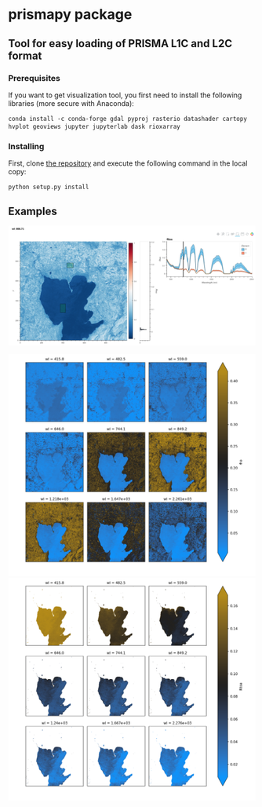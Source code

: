 # prismapy package
## Tool for easy loading of PRISMA L1C and L2C format

### Prerequisites

If you want to get visualization tool, you first need to install the following libraries (more secure with Anaconda):

```
conda install -c conda-forge gdal pyproj rasterio datashader cartopy hvplot geoviews jupyter jupyterlab dask rioxarray
```

### Installing

First, clone [the repository](https://github.com/Tristanovsk/prismapy#) and execute the following command in the
local copy:

```
python setup.py install 
```


## Examples
![example spectra](fig/check_spectra.png)

![example l2c](fig/test_L2C_Garda.png)
![example l1c](fig/test_L1C_Garda_water.png)




